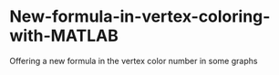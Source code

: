 # New-formula-in-vertex-coloring-with-MATLAB
Offering a new formula in the vertex color number in some graphs
